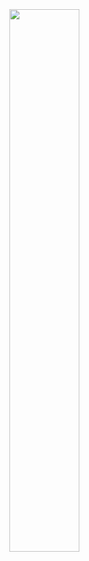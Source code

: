 <img width="50%" src="https://github.com/sophiagu/a-diary/assets/14866379/a0eed448-fedf-420a-ad80-b74054dd53d3">